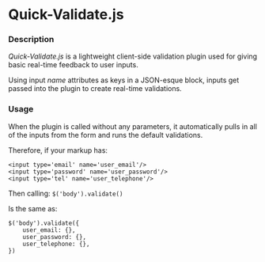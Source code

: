 # Quick-Validate.js

### Description
*Quick-Validate.js* is a lightweight client-side validation plugin used for giving basic real-time feedback to user inputs.

Using input *name* attributes as keys in a JSON-esque block, inputs get passed into the plugin to create real-time validations.

### Usage
When the plugin is called without any parameters, it automatically pulls in all of the inputs from the form and runs the default validations.

Therefore, if your markup has:
```
<input type='email' name='user_email'/>
<input type='password' name='user_password'/>
<input type='tel' name='user_telephone'/>
```
Then calling:
`$('body').validate()`

Is the same as:
```
$('body').validate({
	user_email: {},
	user_password: {},
	user_telephone: {},
})
```